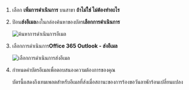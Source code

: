 1. เลือก **เพิ่มการดำเนินการ** บนสาขา **ถ้าไม่ใช่ ไม่ต้องทำอะไร**
2. ป้อน**ส่งอีเมล**ลงในกล่องค้นหาของบัตร**เลือกการดำเนินการ**
   
    ![ค้นหาการดำเนินการอีเมล](media/modern-approvals/search-send-email-no.png)
3. เลือกการดำเนินการ**Office 365 Outlook - ส่งอีเมล**
   
    ![เลือกการดำเนินการส่งอีเมล](media/modern-approvals/select-send-email-no.png)
4. กำหนดค่าบัตรอีเมลเพื่อตอบสนองความต้องการของคุณ
   
     บัตรนี้แสดงถึงเทมเพลตสำหรับอีเมลที่ส่งเมื่อสถานะของการร้องขอวันลาพักร้อนเปลี่ยนแปลง

